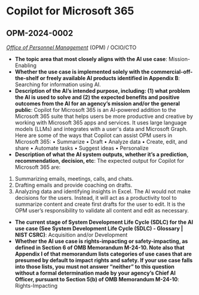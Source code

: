 # Copilot for Microsoft 365
## OPM-2024-0002
_[Office of Personnel Management](<../3_agency/Office of Personnel Management.md>)_ (OPM) / OCIO/CTO


+ **The topic area that most closely aligns with the AI use case**: Mission-Enabling
+ **Whether the use case is implemented solely with the commercial-off-the-shelf or freely available AI products identified in Appendix B**: Searching for information using AI.
+ **Description of the AI’s intended purpose, including: (1) what problem the AI is used to solve and (2) the expected benefits and positive outcomes from the AI for an agency’s mission and/or the general public**: Copilot for Microsoft 365 is an AI-powered addition to the Microsoft 365 suite that helps users be more productive and creative by working with Microsoft 365 apps and services. It uses large language models (LLMs) and integrates with a user's data and Microsoft Graph. Here are some of the ways that Copilot can assist OPM users in Microsoft 365:
•	Summarize 
•	Draft 
•	Analyze data 
•	Create, edit, and share
•	Automate tasks 
•	Suggest ideas 
•	Personalize
+ **Description of what the AI system outputs, whether it’s a prediction, recommendation, decision, etc**: The expected output for Copilot for Microsoft 365 are:
1)	Summarizing emails, meetings, calls, and chats. 
2)	Drafting emails and provide coaching on drafts. 
3)	Analyzing data and identifying insights in Excel. 
 The AI would not make decisions for the users. Instead, it will act as a productivity tool to summarize content and create first drafts for the user to edit. It is the OPM user’s responsibility to validate all content and edit as necessary.
+ **The current stage of System Development Life Cycle (SDLC) for the AI use case (See System Development Life Cycle (SDLC) - Glossary | NIST CSRC)**: Acquisition and/or Development
+ **Whether the AI use case is rights-impacting or safety-impacting, as defined in Section 6 of OMB Memorandum M-24-10. Note also that Appendix I of that memorandum lists categories of use cases that are presumed by default to impact rights and safety. If your use case falls into those lists, you must not answer “neither” to this question without a formal determination made by your agency’s Chief AI Officer, pursuant to Section 5(b) of OMB Memorandum M-24-10**: Rights-Impacting